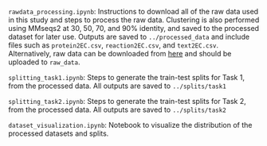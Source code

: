 `rawdata_processing.ipynb`: Instructions to download all of the raw data used in this study and steps to process the raw data. Clustering is also performed using MMseqs2 at 30, 50, 70, and 90% identity, and saved to the processed dataset for later use. Outputs are saved to `../processed_data` and include files such as `protein2EC.csv`, `reaction2EC.csv`, and `text2EC.csv`. Alternatively, raw data can be downloaded from [here](link) and should be uploaded to `raw_data`. 

`splitting_task1.ipynb`: Steps to generate the train-test splits for Task 1, from the processed data. All outputs are saved to `../splits/task1`

`splitting_task2.ipynb`: Steps to generate the train-test splits for Task 2, from the processed data. All outputs are saved to `../splits/task2`

`dataset_visualization.ipynb`: Notebook to visualize the distribution of the processed datasets and splits.


